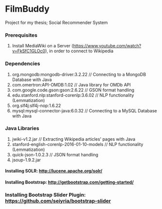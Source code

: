 # FilmBuddy
Project for my thesis; Social Recommender System

### Prerequisites
1. Install MediaWiki on a Server (https://www.youtube.com/watch?v=FkSfC1GLOc0), in order to connect to Wikipedia

### Dependencies
1. org.mongodb:mongodb-driver:3.2.22 // Connecting to a MongoDB Database with Java
2. com.omertron:API-OMDB:1.02 // Java library for OMDb API 
3. com.google.code.gson:gson:2.6.22 // GSON format handling
4. edu.stanford.nlp:stanford-corenlp:3.6.02 // NLP functionality (Lemmatization)
5. org.slf4j:slf4j-nop:1.6.22
6. mysql:mysql-connector-java:6.0.32 // Connecting to a MySQL Database with Java

### Java Libraries
1. jwiki-v1.2.jar // Extracting Wikipedia articles' pages with Java
3. stanford-english-corenlp-2016-01-10-models // NLP functionality (Lemmatization)
4. quick-json-1.0.2.3 // JSON format handling
5. jsoup-1.9.2.jar 

#### Installing SOLR: http://lucene.apache.org/solr/
#### Installing Bootstrap: http://getbootstrap.com/getting-started/
### Installing Bootstrap Slider Plugin: https://github.com/seiyria/bootstrap-slider
